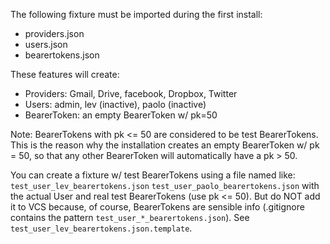 The following fixture must be imported during the first install:
- providers.json
- users.json
- bearertokens.json

These features will create:
- Providers: Gmail, Drive, facebook, Dropbox, Twitter
- Users: admin, lev (inactive), paolo (inactive)
- BearerToken: an empty BearerToken w/ pk=50

Note: BearerTokens with pk <= 50 are considered to be test BearerTokens.
This is the reason why the installation creates an empty BearerToken w/ pk = 50, so that any other
BearerToken will automatically have a pk > 50.

You can create a fixture w/ test BearerTokens using a file named like:
    `test_user_lev_bearertokens.json`
    `test_user_paolo_bearertokens.json`
with the actual User and real test BearerTokens (use pk <= 50).
But do NOT add it to VCS because, of course, BearerTokens are sensible info (.gitignore contains
the pattern `test_user_*_bearertokens.json`).
See `test_user_lev_bearertokens.json.template`.